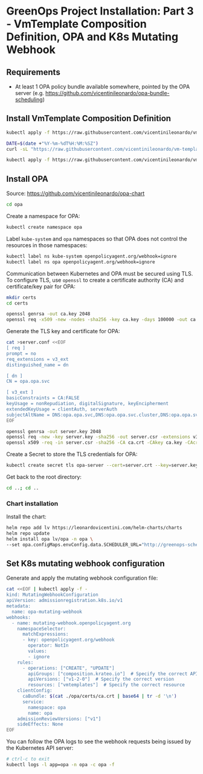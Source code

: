 # GreenOps Project Installation: Part 3 - VmTemplate Composition Definition, OPA and K8s Mutating Webhook

## Requirements

- At least 1 OPA policy bundle available somewhere, pointed by the OPA server (e.g. https://github.com/vicentinileonardo/opa-bundle-scheduling)

## Install VmTemplate Composition Definition

```sh
kubectl apply -f https://raw.githubusercontent.com/vicentinileonardo/vm-template/refs/heads/main/compositiondefinition.yaml

DATE=$(date +"%Y-%m-%dT%H:%M:%SZ")
curl -sL "https://raw.githubusercontent.com/vicentinileonardo/vm-template/main/customform.yaml" | sed "s/{{DATE}}/$DATE/" | kubectl apply -f -

kubectl apply -f https://raw.githubusercontent.com/vicentinileonardo/vm-template/refs/heads/main/patch.yaml
```

## Install OPA

Source: https://github.com/vicentinileonardo/opa-chart

```sh
cd opa
```

Create a namespace for OPA:
```sh
kubectl create namespace opa
```

Label `kube-system` and `opa` namespaces so that OPA does not control the resources in those namespaces:
```bash
kubectl label ns kube-system openpolicyagent.org/webhook=ignore
kubectl label ns opa openpolicyagent.org/webhook=ignore
```

Communication between Kubernetes and OPA must be secured using TLS. 
To configure TLS, use `openssl` to create a certificate authority (CA) and certificate/key pair for OPA:

```sh
mkdir certs
cd certs
```

```sh
openssl genrsa -out ca.key 2048
openssl req -x509 -new -nodes -sha256 -key ca.key -days 100000 -out ca.crt -subj "/CN=admission_ca"
```

Generate the TLS key and certificate for OPA:
```sh
cat >server.conf <<EOF
[ req ]
prompt = no
req_extensions = v3_ext
distinguished_name = dn

[ dn ]
CN = opa.opa.svc

[ v3_ext ]
basicConstraints = CA:FALSE
keyUsage = nonRepudiation, digitalSignature, keyEncipherment
extendedKeyUsage = clientAuth, serverAuth
subjectAltName = DNS:opa.opa.svc,DNS:opa.opa.svc.cluster,DNS:opa.opa.svc.cluster.local
EOF
```

```sh
openssl genrsa -out server.key 2048
openssl req -new -key server.key -sha256 -out server.csr -extensions v3_ext -config server.conf
openssl x509 -req -in server.csr -sha256 -CA ca.crt -CAkey ca.key -CAcreateserial -out server.crt -days 100000 -extensions v3_ext -extfile server.conf
```

Create a Secret to store the TLS credentials for OPA:
```sh
kubectl create secret tls opa-server --cert=server.crt --key=server.key --namespace opa
```

Get back to the root directory:
```sh
cd ..; cd ..
```

### Chart installation

Install the chart:
```sh
helm repo add lv https://leonardovicentini.com/helm-charts/charts
helm repo update
helm install opa lv/opa -n opa \
--set opa.configMaps.envConfig.data.SCHEDULER_URL="http://greenops-scheduler.greenops-scheduler-system.svc.cluster.local/scheduling"
```

## Set K8s mutating webhook configuration

Generate and apply the mutating webhook configuration file:

```bash
cat <<EOF | kubectl apply -f -
kind: MutatingWebhookConfiguration
apiVersion: admissionregistration.k8s.io/v1
metadata:
  name: opa-mutating-webhook
webhooks:
  - name: mutating-webhook.openpolicyagent.org
    namespaceSelector:
      matchExpressions:
      - key: openpolicyagent.org/webhook
        operator: NotIn
        values:
        - ignore
    rules:
      - operations: ["CREATE", "UPDATE"]
        apiGroups: ["composition.krateo.io"]  # Specify the correct API group
        apiVersions: ["v1-2-0"]  # Specify the correct version
        resources: ["vmtemplates"]  # Specify the correct resource
    clientConfig:
      caBundle: $(cat ./opa/certs/ca.crt | base64 | tr -d '\n')
      service:
        namespace: opa
        name: opa
    admissionReviewVersions: ["v1"]
    sideEffects: None
EOF
```

You can follow the OPA logs to see the webhook requests being issued by the Kubernetes API server:

```bash
# ctrl-c to exit
kubectl logs -l app=opa -n opa -c opa -f
```
